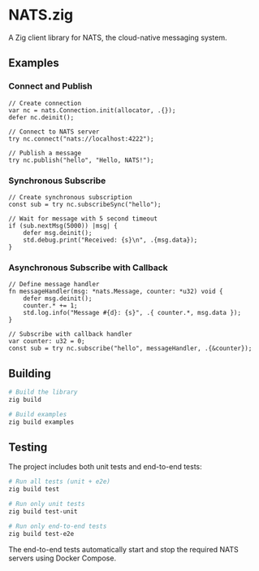 # NATS.zig

A Zig client library for NATS, the cloud-native messaging system.

## Examples

### Connect and Publish

```zig
// Create connection
var nc = nats.Connection.init(allocator, .{});
defer nc.deinit();

// Connect to NATS server
try nc.connect("nats://localhost:4222");

// Publish a message
try nc.publish("hello", "Hello, NATS!");
```

### Synchronous Subscribe

```zig
// Create synchronous subscription
const sub = try nc.subscribeSync("hello");

// Wait for message with 5 second timeout
if (sub.nextMsg(5000)) |msg| {
    defer msg.deinit();
    std.debug.print("Received: {s}\n", .{msg.data});
}
```

### Asynchronous Subscribe with Callback

```zig
// Define message handler
fn messageHandler(msg: *nats.Message, counter: *u32) void {
    defer msg.deinit();
    counter.* += 1;
    std.log.info("Message #{d}: {s}", .{ counter.*, msg.data });
}

// Subscribe with callback handler
var counter: u32 = 0;
const sub = try nc.subscribe("hello", messageHandler, .{&counter});
```

## Building

```bash
# Build the library
zig build

# Build examples
zig build examples
```

## Testing

The project includes both unit tests and end-to-end tests:

```bash
# Run all tests (unit + e2e)
zig build test

# Run only unit tests
zig build test-unit

# Run only end-to-end tests
zig build test-e2e
```

The end-to-end tests automatically start and stop the required NATS servers using Docker Compose.
